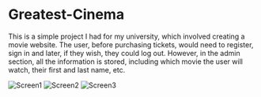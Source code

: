 # Greatest-Cinema
This is a simple project I had for my university, which involved creating a movie website. The user, before purchasing tickets, would need to register, sign in and later, if they wish, they could log out. However, in the admin section, all the information is stored, including which movie the user will watch, their first and last name, etc.

![Screen1](https://github.com/user-attachments/assets/2cbd2706-7f87-4339-a0ea-faee921a15c9)
![Screen2](https://github.com/user-attachments/assets/a4cdd726-1ab2-4d00-b020-88ef25dbc9ce)
![Screen3](https://github.com/user-attachments/assets/7a2ba61a-7ce3-481e-810d-c67bb6b3cd78)
